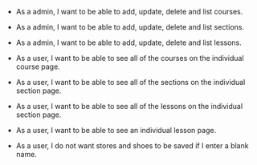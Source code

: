 * As a admin, I want to be able to add, update, delete and list courses.

* As a admin, I want to be able to add, update, delete and list sections.

* As a admin, I want to be able to add, update, delete and list lessons.

* As a user, I want to be able to see all of the courses on the individual course page.

* As a user, I want to be able to see all of the sections on the individual section page.

* As a user, I want to be able to see all of the lessons on the individual section page.

* As a user, I want to be able to see an individual lesson page.

* As a user, I do not want stores and shoes to be saved if I enter a blank name.
